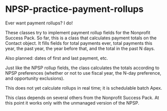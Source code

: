 # NPSP-practice-payment-rollups

Ever want payment rollups? I do!

These classes try to implement payment rollup fields for the Nonprofit Success Pack. So far, this is a class that calculates payment totals on the Contact object. It fills fields for total payments ever, total payments this year, the past year, the year before that, and the total in the past N days.

Also planned: dates of first and last payment, etc.

Just like the NPSP rollup fields, the class calculates the totals according to NPSP preferences (whether or not to use fiscal year, the N-day preference, and opportunity exclusions).

This does not yet calculate rollups in real time; it is schedulable batch Apex.

This class depends on several others from the Nonprofit Success Pack. At this point it works only with the unmanaged version of the NPSP.
